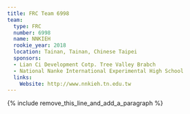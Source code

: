 ```yaml
---
title: FRC Team 6998
team:
  type: FRC
  number: 6998
  name: NNKIEH
  rookie_year: 2018
  location: Tainan, Tainan, Chinese Taipei
  sponsors:
  - Lian Ci Development Cotp. Tree Valley Brabch
  - National Nanke International Experimental High School
  links:
    Website: http://www.nnkieh.tn.edu.tw
---
```


{% include remove_this_line_and_add_a_paragraph %}